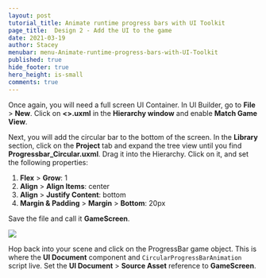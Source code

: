 ```yaml
---
layout: post
tutorial_title: Animate runtime progress bars with UI Toolkit
page_title:  Design 2 - Add the UI to the game
date: 2021-03-19
author: Stacey
menubar: menu-Animate-runtime-progress-bars-with-UI-Toolkit
published: true
hide_footer: true
hero_height: is-small
comments: true
---
```

Once again, you will need a full screen UI Container. In UI Builder, go to **File** > **New**.  Click on **<<unsaved window>>.uxml** in the **Hierarchy window** and enable **Match Game View**. 

Next, you will add the circular bar to the bottom of the screen. In the **Library** section, click on the **Project** tab and expand the tree view until you find **Progressbar_Circular.uxml**. Drag it into the Hierarchy. Click on it, and set the following properties:

1. **Flex** > **Grow**: 1
2. **Align** > **Align Items**: center
3. **Align** > **Justify Content**: bottom
4. **Margin & Padding** > **Margin** > **Bottom**: 20px

Save the file and call it **GameScreen**.

![]({{page.dir}}/images/6-game-screen.png) 

Hop back into your scene and click on the ProgressBar game object. This is where the **UI Document** component and `CircularProgressBarAnimation` script live. Set the **UI Document** > **Source Asset** reference to **GameScreen**.

